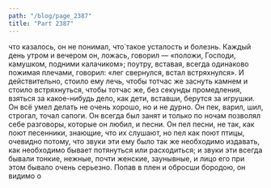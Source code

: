 ```yaml
---
path: "/blog/page_2387"
title: "Part 2387"
---
```


что казалось, он не понимал, что̀ такое усталость и болезнь. Каждый день утром и вечером он, ложась, говорил — «положи, Господи, камушком, подними калачиком»; поутру, вставая, всегда одинаково пожимая плечами, говорил: «лег свернулся, встал встряхнулся». И действительно, стоило ему лечь, чтобы тотчас же заснуть камнем и стоило встряхнуться, чтобы тотчас же, без секунды промедления, взяться за какое-нибудь дело, как дети, вставши, берутся за игрушки. Он всё умел делать не очень хорошо, но и не дурно. Он пек, варил, шил, строгал, точал сапоги. Он всегда был занят и только по ночам позволял себе разговоры, которые он любил, и песни. Он пел песни, не так, как поют песенники, знающие, что их слушают, но пел как поют птицы, очевидно потому, что звуки эти ему было так же необходимо издавать, как необходимо бывает потянуться или расходиться; и звуки эти всегда бывали тонкие, нежные, почти женские, заунывные, и лицо его при этом бывало очень серьезно.
Попав в плен и обросши бородою, он видимо о
